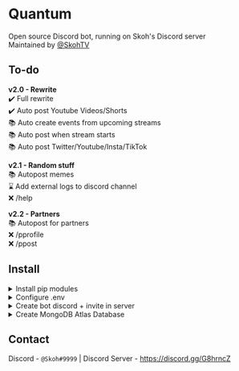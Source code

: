 # Quantum
Open source Discord bot, running on Skoh's Discord server<br>
Maintained by [@SkohTV](https://github.com/SkohTV)<br/>


## To-do
**v2.0 - Rewrite**<br/>
✔️ Full rewrite<br/>
✔️ Auto post Youtube Videos/Shorts<br/>
📚 Auto create events from upcoming streams<br/>
📚 Auto post when stream starts<br/>
📚 Auto post Twitter/Youtube/Insta/TikTok<br/>

**v2.1 - Random stuff**<br/>
📚 Autopost memes<br/>
⌛ Add external logs to discord channel<br/>
❌ /help<br/>

**v2.2 - Partners**<br/>
📚 Autopost for partners<br/>
❌ /pprofile<br/>
❌ /ppost<br/>


## Install



<details><summary>Install pip modules</summary><br>
<b>Run this command</b> to install required pip modules

```shell
pip install -r requirements.txt
```
</details>



<details><summary>Configure .env</summary><br>
<b>Create .env file</b> with the template and set your values

```ini
# VERIF (must be "True")
verif = True

# DISCORD BOT TOKEN
TOKEN = <discord_bot_token>

# API KEYS
YTB_API_KEY = <ytb_api_key>

# MONGO DB URL
MONGO_URL = <mongo_db_url>



# Groups
role_admin = <discord_role_id>
role_dev = <discord_role_id>
role_modo = <discord_role_id>
role_partenaire = <discord_role_id>
role_donateur = <discord_role_id>
role_bot = <discord_role_id>
role_global = <discord_role_id>
# Specific
role_admin_S = <discord_role_id>
role_dev_S = <discord_role_id>
role_modo_S = <discord_role_id>
role_helper_S = <discord_role_id>
role_ytb_S = <discord_role_id>
role_partenaire_S = <discord_role_id>
role_boost_S = <discord_role_id>
role_patreon_S = <discord_role_id>
role_old_S = <discord_role_id>
role_muted_S = <discord_role_id>
role_cluster_S = <discord_role_id>
# Unique
role_338223786916577281_U = <discord_role_id>
role_351397964700188674_U = <discord_role_id>
role_432683071393759242_U = <discord_role_id>
role_706976352150225088_U = <discord_role_id>

# Guilds
guild_main = <discord_guild_id>
# Unlisted
channel_log = <discord_channel_id>
channel_bot_private = <discord_channel_id>
channel_dev = <discord_channel_id>
# Infos
channel_rules = <discord_channel_id>
channel_ytb = <discord_channel_id>
channel_partner = <discord_channel_id>
channel_news = <discord_channel_id>
channel_changelog = <discord_channel_id>
# General
channel_general = <discord_channel_id>
channel_general_vip = <discord_channel_id>
channel_animes = <discord_channel_id>
channel_memes = <discord_channel_id>
channel_bot_public = <discord_channel_id>
#Private
channel_contact_staff = <discord_channel_id>
channel_private_staff = <discord_channel_id>
channel_private_partner = <discord_channel_id>



# Socials Posts
posts_skoh_ytb = <ytb_playlist_url>
```
</details>



<details><summary>Create bot discord + invite in server</summary><br>
<b>Blabla</b> bla

Blablabla
</details>



<details><summary>Create MongoDB Atlas Database</summary><br>
<b>Blabla</b> bla

Blablabla
</details>



## Contact
Discord - `@Skoh#9999` | Discord Server - https://discord.gg/G8hrncZ
